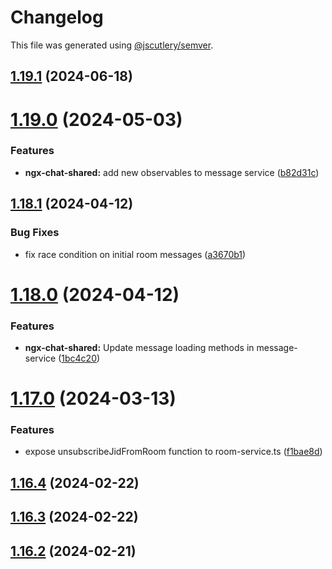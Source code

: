 # Changelog

This file was generated using [@jscutlery/semver](https://github.com/jscutlery/semver).

## [1.19.1](https://github.com/pazznetwork/ngx-chat/compare/ngx-chat-shared-1.19.0...ngx-chat-shared-1.19.1) (2024-06-18)



# [1.19.0](https://github.com/pazznetwork/ngx-chat/compare/ngx-chat-shared-1.18.1...ngx-chat-shared-1.19.0) (2024-05-03)


### Features

* **ngx-chat-shared:** add new observables to message service ([b82d31c](https://github.com/pazznetwork/ngx-chat/commit/b82d31c60cacb2d7446fc5518462e43fd0602c23))



## [1.18.1](https://github.com/pazznetwork/ngx-chat/compare/ngx-chat-shared-1.18.0...ngx-chat-shared-1.18.1) (2024-04-12)


### Bug Fixes

* fix race condition on initial room messages ([a3670b1](https://github.com/pazznetwork/ngx-chat/commit/a3670b1ec50854b1e6dca34fc2f4e11cfc397ee1))



# [1.18.0](https://github.com/pazznetwork/ngx-chat/compare/ngx-chat-shared-1.17.0...ngx-chat-shared-1.18.0) (2024-04-12)


### Features

* **ngx-chat-shared:** Update message loading methods in message-service ([1bc4c20](https://github.com/pazznetwork/ngx-chat/commit/1bc4c20ff4e8da498a105f5bb7462b4ee7f02a0b))



# [1.17.0](https://github.com/pazznetwork/ngx-chat/compare/ngx-chat-shared-1.16.4...ngx-chat-shared-1.17.0) (2024-03-13)


### Features

* expose unsubscribeJidFromRoom function to room-service.ts ([f1bae8d](https://github.com/pazznetwork/ngx-chat/commit/f1bae8db61d1de29eb41c37ac1561030c6e79910))



## [1.16.4](https://github.com/pazznetwork/ngx-chat/compare/ngx-chat-shared-1.16.3...ngx-chat-shared-1.16.4) (2024-02-22)



## [1.16.3](https://github.com/pazznetwork/ngx-chat/compare/ngx-chat-shared-1.16.2...ngx-chat-shared-1.16.3) (2024-02-22)



## [1.16.2](https://github.com/pazznetwork/ngx-chat/compare/ngx-chat-shared-1.16.1...ngx-chat-shared-1.16.2) (2024-02-21)
